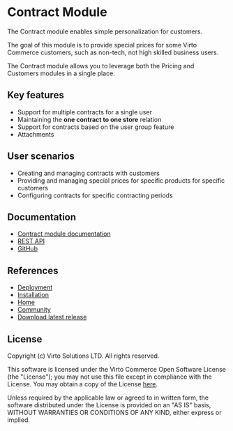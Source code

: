 # Contract Module

The Contract module enables simple personalization for customers.

The goal of this module is to provide special prices for some Virto Commerce customers, such as non-tech, not high skilled business users.

The Contract module allows you to leverage both the Pricing and Customers modules in a single place.

## Key features

* Support for multiple contracts for a single user
* Maintaining the **one contract to one store** relation
* Support for contracts based on the user group feature
* Attachments

## User scenarios

- Creating and managing contracts with customers
- Providing and managing special prices for specific products for specific customers
- Configuring contracts for specific contracting periods

## Documentation

- [Contract module documentation](https://docs.virtocommerce.org/platform/user-guide/contracts/overview/)
- [REST API](https://virtostart-demo-admin.govirto.com/docs/index.html?urls.primaryName=VirtoCommerce.Contracts)
- [GitHub](https://github.com/VirtoCommerce/vc-module-contract)


## References

* [Deployment](https://docs.virtocommerce.org/platform/developer-guide/Tutorials-and-How-tos/Tutorials/deploy-module-from-source-code/)
* [Installation](https://docs.virtocommerce.org/platform/user-guide/modules-installation/)
* [Home](https://virtocommerce.com)
* [Community](https://www.virtocommerce.org)
* [Download latest release](https://github.com/VirtoCommerce/vc-module-contract/releases/latest)

## License

Copyright (c) Virto Solutions LTD. All rights reserved.

This software is licensed under the Virto Commerce Open Software License (the "License"); you may not use this file except in compliance with the License. You may obtain a copy of the License [here](http://virtocommerce.com/opensourcelicense).

Unless required by the applicable law or agreed to in written form, the software distributed under the License is provided on an "AS IS" basis, WITHOUT WARRANTIES OR CONDITIONS OF ANY KIND, either express or implied.

